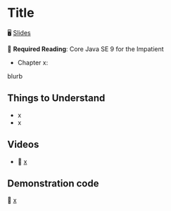 # Title

🖥️ [Slides]()

📖 **Required Reading**: Core Java SE 9 for the Impatient

- Chapter x:

blurb

## Things to Understand

- x
- x

## Videos

- 🎥 [x]()

## Demonstration code

📁 [x](example-code/)

